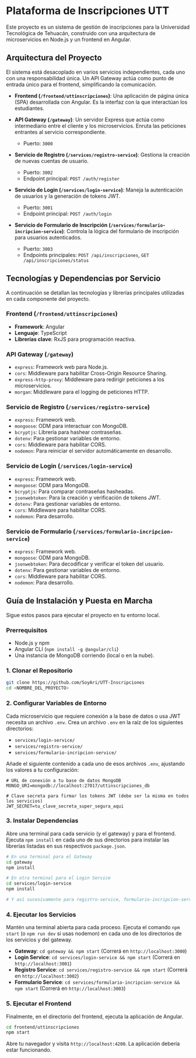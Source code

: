# Plataforma de Inscripciones UTT

Este proyecto es un sistema de gestión de inscripciones para la Universidad Tecnológica de Tehuacán, construido con una arquitectura de microservicios en Node.js y un frontend en Angular.

## Arquitectura del Proyecto

El sistema está desacoplado en varios servicios independientes, cada uno con una responsabilidad única. Un API Gateway actúa como punto de entrada único para el frontend, simplificando la comunicación.

-   **Frontend (`/frontend/uttinscripciones`)**: Una aplicación de página única (SPA) desarrollada con Angular. Es la interfaz con la que interactúan los estudiantes.

-   **API Gateway (`/gateway`)**: Un servidor Express que actúa como intermediario entre el cliente y los microservicios. Enruta las peticiones entrantes al servicio correspondiente.
    -   Puerto: `3000`

-   **Servicio de Registro (`/services/registro-service`)**: Gestiona la creación de nuevas cuentas de usuario.
    -   Puerto: `3002`
    -   Endpoint principal: `POST /auth/register`

-   **Servicio de Login (`/services/login-service`)**: Maneja la autenticación de usuarios y la generación de tokens JWT.
    -   Puerto: `3001`
    -   Endpoint principal: `POST /auth/login`

-   **Servicio de Formulario de Inscripción (`/services/formulario-incripcion-service`)**: Controla la lógica del formulario de inscripción para usuarios autenticados.
    -   Puerto: `3003`
    -   Endpoints principales: `POST /api/inscripciones`, `GET /api/inscripciones/status`

## Tecnologías y Dependencias por Servicio

A continuación se detallan las tecnologías y librerías principales utilizadas en cada componente del proyecto.

### Frontend (`/frontend/uttinscripciones`)
-   **Framework**: Angular
-   **Lenguaje**: TypeScript
-   **Librerías clave**: RxJS para programación reactiva.

### API Gateway (`/gateway`)
-   `express`: Framework web para Node.js.
-   `cors`: Middleware para habilitar Cross-Origin Resource Sharing.
-   `express-http-proxy`: Middleware para redirigir peticiones a los microservicios.
-   `morgan`: Middleware para el logging de peticiones HTTP.

### Servicio de Registro (`/services/registro-service`)
-   `express`: Framework web.
-   `mongoose`: ODM para interactuar con MongoDB.
-   `bcryptjs`: Librería para hashear contraseñas.
-   `dotenv`: Para gestionar variables de entorno.
-   `cors`: Middleware para habilitar CORS.
-   `nodemon`: Para reiniciar el servidor automáticamente en desarrollo.

### Servicio de Login (`/services/login-service`)
-   `express`: Framework web.
-   `mongoose`: ODM para MongoDB.
-   `bcryptjs`: Para comparar contraseñas hasheadas.
-   `jsonwebtoken`: Para la creación y verificación de tokens JWT.
-   `dotenv`: Para gestionar variables de entorno.
-   `cors`: Middleware para habilitar CORS.
-   `nodemon`: Para desarrollo.

### Servicio de Formulario (`/services/formulario-incripcion-service`)
-   `express`: Framework web.
-   `mongoose`: ODM para MongoDB.
-   `jsonwebtoken`: Para decodificar y verificar el token del usuario.
-   `dotenv`: Para gestionar variables de entorno.
-   `cors`: Middleware para habilitar CORS.
-   `nodemon`: Para desarrollo.

## Guía de Instalación y Puesta en Marcha

Sigue estos pasos para ejecutar el proyecto en tu entorno local.

### Prerrequisitos

-   Node.js y npm
-   Angular CLI (`npm install -g @angular/cli`)
-   Una instancia de MongoDB corriendo (local o en la nube).

### 1. Clonar el Repositorio

```sh
git clone https://github.com/SoyAri/UTT-Inscripciones
cd <NOMBRE_DEL_PROYECTO>
```

### 2. Configurar Variables de Entorno

Cada microservicio que requiere conexión a la base de datos o usa JWT necesita un archivo `.env`. Crea un archivo `.env` en la raíz de los siguientes directorios:
-   `services/login-service/`
-   `services/registro-service/`
-   `services/formulario-incripcion-service/`

Añade el siguiente contenido a cada uno de esos archivos `.env`, ajustando los valores a tu configuración:

```env
# URL de conexión a tu base de datos MongoDB
MONGO_URI=mongodb://localhost:27017/uttinscripciones_db

# Clave secreta para firmar los tokens JWT (debe ser la misma en todos los servicios)
JWT_SECRET=tu_clave_secreta_super_segura_aqui
```

### 3. Instalar Dependencias

Abre una terminal para cada servicio (y el gateway) y para el frontend. Ejecuta `npm install` en cada uno de sus directorios para instalar las librerías listadas en sus respectivos `package.json`.

```sh
# En una terminal para el Gateway
cd gateway
npm install

# En otra terminal para el Login Service
cd services/login-service
npm install

# Y así sucesivamente para registro-service, formulario-incripcion-service y frontend/uttinscripciones...
```

### 4. Ejecutar los Servicios

Mantén una terminal abierta para cada proceso. Ejecuta el comando `npm start` (o `npm run dev` si usas nodemon) en cada uno de los directorios de los servicios y del gateway.

-   **Gateway**: `cd gateway && npm start` (Correrá en `http://localhost:3000`)
-   **Login Service**: `cd services/login-service && npm start` (Correrá en `http://localhost:3001`)
-   **Registro Service**: `cd services/registro-service && npm start` (Correrá en `http://localhost:3002`)
-   **Formulario Service**: `cd services/formulario-incripcion-service && npm start` (Correrá en `http://localhost:3003`)

### 5. Ejecutar el Frontend

Finalmente, en el directorio del frontend, ejecuta la aplicación de Angular.

```sh
cd frontend/uttinscripciones
npm start
```

Abre tu navegador y visita `http://localhost:4200`. La aplicación debería estar funcionando.